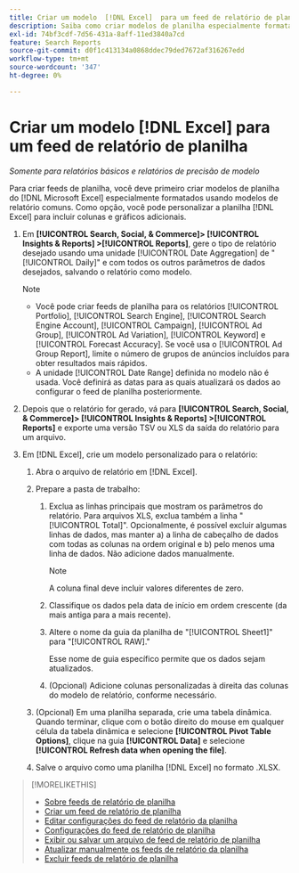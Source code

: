 ```yaml
---
title: Criar um modelo  [!DNL Excel]  para um feed de relatório de planilha
description: Saiba como criar modelos de planilha especialmente formatados.
exl-id: 74bf3cdf-7d56-431a-8aff-11ed3840a7cd
feature: Search Reports
source-git-commit: d0f1c413134a0868ddec79ded7672af316267edd
workflow-type: tm+mt
source-wordcount: '347'
ht-degree: 0%

---
```


# Criar um modelo [!DNL Excel] para um feed de relatório de planilha

*Somente para relatórios básicos e relatórios de precisão de modelo*

Para criar feeds de planilha, você deve primeiro criar modelos de planilha do [!DNL Microsoft Excel] especialmente formatados usando modelos de relatório comuns. Como opção, você pode personalizar a planilha [!DNL Excel] para incluir colunas e gráficos adicionais.

1. Em **[!UICONTROL Search, Social, & Commerce]> [!UICONTROL Insights & Reports] >[!UICONTROL Reports]**, gere o tipo de relatório desejado usando uma unidade [!UICONTROL Date Aggregation] de &quot;[!UICONTROL Daily]&quot; e com todos os outros parâmetros de dados desejados, salvando o relatório como modelo.

   >[!NOTE]
   >
   > * Você pode criar feeds de planilha para os relatórios [!UICONTROL Portfolio], [!UICONTROL Search Engine], [!UICONTROL Search Engine Account], [!UICONTROL Campaign], [!UICONTROL Ad Group], [!UICONTROL Ad Variation], [!UICONTROL Keyword] e [!UICONTROL Forecast Accuracy]. Se você usa o [!UICONTROL Ad Group Report], limite o número de grupos de anúncios incluídos para obter resultados mais rápidos.
   > * A unidade [!UICONTROL Date Range] definida no modelo não é usada. Você definirá as datas para as quais atualizará os dados ao configurar o feed de planilha posteriormente.

1. Depois que o relatório for gerado, vá para **[!UICONTROL Search, Social, & Commerce]> [!UICONTROL Insights & Reports] >[!UICONTROL Reports]** e exporte uma versão TSV ou XLS da saída do relatório para um arquivo.

1. Em [!DNL Excel], crie um modelo personalizado para o relatório:

   1. Abra o arquivo de relatório em [!DNL Excel].

   1. Prepare a pasta de trabalho:

      1. Exclua as linhas principais que mostram os parâmetros do relatório. Para arquivos XLS, exclua também a linha &quot;[!UICONTROL Total]&quot;. Opcionalmente, é possível excluir algumas linhas de dados, mas manter a) a linha de cabeçalho de dados com todas as colunas na ordem original e b) pelo menos uma linha de dados. Não adicione dados manualmente.

         >[!NOTE]
         >
         > A coluna final deve incluir valores diferentes de zero.

      2. Classifique os dados pela data de início em ordem crescente (da mais antiga para a mais recente).

      3. Altere o nome da guia da planilha de &quot;[!UICONTROL Sheet1]&quot; para &quot;[!UICONTROL RAW].&quot;

         Esse nome de guia específico permite que os dados sejam atualizados.

      4. (Opcional) Adicione colunas personalizadas à direita das colunas do modelo de relatório, conforme necessário.

   1. (Opcional) Em uma planilha separada, crie uma tabela dinâmica. Quando terminar, clique com o botão direito do mouse em qualquer célula da tabela dinâmica e selecione **[!UICONTROL Pivot Table Options]**, clique na guia **[!UICONTROL Data]** e selecione **[!UICONTROL Refresh data when opening the file]**.

   1. Salve o arquivo como uma planilha [!DNL Excel] no formato .XLSX.

>[!MORELIKETHIS]
>
>* [Sobre feeds de relatório de planilha](spreadsheet-feed-about.md)
>* [Criar um feed de relatório de planilha](spreadsheet-feed-create.md)
>* [Editar configurações do feed de relatório da planilha](spreadsheet-feed-edit.md)
>* [Configurações do feed de relatório de planilha](spreadsheet-feed-settings.md)
>* [Exibir ou salvar um arquivo de feed de relatório de planilha](spreadsheet-feed-view-or-save.md)
>* [Atualizar manualmente os feeds de relatório da planilha](spreadsheet-feed-refresh.md)
>* [Excluir feeds de relatório de planilha](spreadsheet-feed-delete.md)
